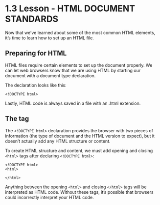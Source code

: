 # 1.3 Lesson - HTML DOCUMENT STANDARDS
Now that we’ve learned about some of the most common HTML elements, it’s time to learn how to set up an HTML file.

## Preparing for HTML
HTML files require certain elements to set up the document properly. We can let web browsers know that we are using HTML by starting our document with a document type declaration.

The declaration looks like this:
```
<!DOCTYPE html>
```
Lastly, HTML code is always saved in a file with an .html extension.

## The <html> tag
The ```<!DOCTYPE html>``` declaration provides the browser with two pieces of information (the type of document and the HTML version to expect), but it doesn’t actually add any HTML structure or content.

To create HTML structure and content, we must add opening and closing ```<html>``` tags after declaring ```<!DOCTYPE html>```:
```
<!DOCTYPE html>
<html>
 
</html>
```
Anything between the opening ```<html>``` and closing ```</html>``` tags will be interpreted as HTML code. Without these tags, it’s possible that browsers could incorrectly interpret your HTML code.
